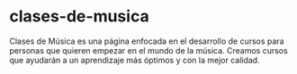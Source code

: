 # clases-de-musica
Clases de Música es una página enfocada en el desarrollo de cursos para personas que quieren empezar en el mundo de la música. Creamos cursos que ayudarán a un aprendizaje más óptimos y con la mejor calidad.
